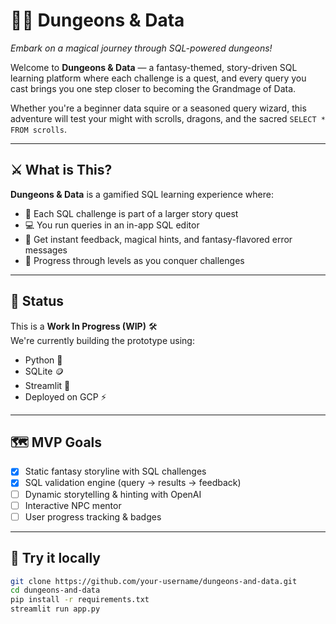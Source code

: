 # 🧙‍♂️ Dungeons & Data

*Embark on a magical journey through SQL-powered dungeons!*

Welcome to **Dungeons & Data** — a fantasy-themed, story-driven SQL learning platform where each challenge is a quest, and every query you cast brings you one step closer to becoming the Grandmage of Data.

Whether you're a beginner data squire or a seasoned query wizard, this adventure will test your might with scrolls, dragons, and the sacred `SELECT * FROM scrolls`.

---

## ⚔️ What is This?

**Dungeons & Data** is a gamified SQL learning experience where:
- 📜 Each SQL challenge is part of a larger story quest  
- 💻 You run queries in an in-app SQL editor  
- 🧝 Get instant feedback, magical hints, and fantasy-flavored error messages  
- 🌟 Progress through levels as you conquer challenges

---

## 🚧 Status

This is a **Work In Progress (WIP)** 🛠️  
We're currently building the prototype using:
- Python 🐍  
- SQLite 🪙  
- Streamlit 🧼  
- Deployed on GCP ⚡

---

## 🗺️ MVP Goals

- [x] Static fantasy storyline with SQL challenges  
- [x] SQL validation engine (query → results → feedback)  
- [ ] Dynamic storytelling & hinting with OpenAI  
- [ ] Interactive NPC mentor  
- [ ] User progress tracking & badges  

---

## 🧪 Try it locally

```bash
git clone https://github.com/your-username/dungeons-and-data.git
cd dungeons-and-data
pip install -r requirements.txt
streamlit run app.py
